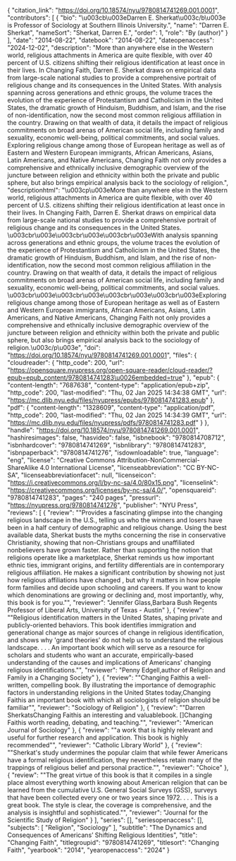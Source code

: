 {
   "citation_link": "https://doi.org/10.18574/nyu/9780814741269.001.0001",
   "contributors": [
     {
       "bio": "\u003cb\u003eDarren E. Sherkat\u003c/b\u003e is Professor of Sociology at Southern Illinois University.",
       "name": "Darren E. Sherkat",
       "nameSort": "Sherkat, Darren E.",
       "order": 1,
       "role": "By (author)"
     }
   ],
   "date": "2014-08-22",
   "datebook": "2014-08-22",
   "dateopenaccess": "2024-12-02",
   "description": "More than anywhere else in the Western world, religious attachments in America are quite flexible, with over 40 percent of U.S. citizens shifting their religious identification at least once in their lives. In Changing Faith, Darren E. Sherkat draws on empirical data from large-scale national studies to provide a comprehensive portrait of religious change and its consequences in the United States. With analysis spanning across generations and ethnic groups, the volume traces the evolution of the experience of Protestantism and Catholicism in the United States, the dramatic growth of Hinduism, Buddhism, and Islam, and the rise of non-identification, now the second most common religious affiliation in the country. Drawing on that wealth of data, it details the impact of religious commitments on broad arenas of American social life, including family and sexuality, economic well-being, political commitments, and social values. Exploring religious change among those of European heritage as well as of Eastern and Western European immigrants, African Americans, Asians, Latin Americans, and Native Americans, Changing Faith not only provides a comprehensive and ethnically inclusive demographic overview of the juncture between religion and ethnicity within both the private and public sphere, but also brings empirical analysis back to the sociology of religion.",
   "descriptionhtml": "\u003cp\u003eMore than anywhere else in the Western world, religious attachments in America are quite flexible, with over 40 percent of U.S. citizens shifting their religious identification at least once in their lives. In Changing Faith, Darren E. Sherkat draws on empirical data from large-scale national studies to provide a comprehensive portrait of religious change and its consequences in the United States. \u003cbr\u003e\u003cbr\u003e\u003cbr\u003eWith analysis spanning across generations and ethnic groups, the volume traces the evolution of the experience of Protestantism and Catholicism in the United States, the dramatic growth of Hinduism, Buddhism, and Islam, and the rise of non-identification, now the second most common religious affiliation in the country. Drawing on that wealth of data, it details the impact of religious commitments on broad arenas of American social life, including family and sexuality, economic well-being, political commitments, and social values. \u003cbr\u003e\u003cbr\u003e\u003cbr\u003e\u003cbr\u003eExploring religious change among those of European heritage as well as of Eastern and Western European immigrants, African Americans, Asians, Latin Americans, and Native Americans, Changing Faith not only provides a comprehensive and ethnically inclusive demographic overview of the juncture between religion and ethnicity within both the private and public sphere, but also brings empirical analysis back to the sociology of religion.\u003c/p\u003e",
   "doi": "https://doi.org/10.18574/nyu/9780814741269.001.0001",
   "files": {
     "cloudreader": {
       "http_code": 200,
       "url": "https://opensquare.nyupress.org/open-square-reader/cloud-reader/?epub=epub_content/9780814741283\u0026embedded=true"
     },
     "epub": {
       "content-length": "7687638",
       "content-type": "application/epub+zip",
       "http_code": 200,
       "last-modified": "Thu, 02 Jan 2025 14:34:38 GMT",
       "url": "https://mc.dlib.nyu.edu/files/nyupress/epubs/9780814741283.epub"
     },
     "pdf": {
       "content-length": "1328609",
       "content-type": "application/pdf",
       "http_code": 200,
       "last-modified": "Thu, 02 Jan 2025 14:34:39 GMT",
       "url": "https://mc.dlib.nyu.edu/files/nyupress/pdfs/9780814741283.pdf"
     }
   },
   "handle": "https://doi.org/10.18574/nyu/9780814741269.001.0001",
   "hashiresimages": false,
   "hasvideo": false,
   "isbnebook": "9780814708712",
   "isbnhardcover": "9780814741269",
   "isbnlibrary": "9780814741283",
   "isbnpaperback": "9780814741276",
   "isdownloadable": true,
   "language": "eng",
   "license": "Creative Commons Attribution-NonCommercial-ShareAlike 4.0 International License",
   "licenseabbreviation": "CC BY-NC-SA",
   "licenseabbreviationfacet": null,
   "licenseicon": "https://i.creativecommons.org/l/by-nc-sa/4.0/80x15.png",
   "licenselink": "https://creativecommons.org/licenses/by-nc-sa/4.0/",
   "opensquareid": "9780814741283",
   "pages": "240 pages",
   "pressurl": "https://nyupress.org/9780814741276",
   "publisher": "NYU Press",
   "reviews": [
     {
       "review": "\"Provides a fascinating glimpse into the changing religious landscape in the U.S., telling us who the winners and losers have been in a half century of demographic and religious change. Using the best available data, Sherkat busts the myths concerning the rise in conservative Christianity, showing that non-Christians groups and unaffiliated nonbelievers have grown faster. Rather than supporting the notion that religions operate like a marketplace, Sherkat reminds us how important ethnic ties, immigrant origins, and fertility differentials are in contemporary religious affiliation. He makes a significant contribution by showing not just how religious affiliations have changed , but why it matters in how people form families and decide upon schooling and careers. If you want to know which denominations are growing or declining and, most importantly, why, this book is for you.\"",
       "reviewer": "Jennifer Glass,Barbara Bush Regents Professor of Liberal Arts, University of Texas - Austin"
     },
     {
       "review": "\"Religious identification matters in the United States, shaping private and publicly-oriented behaviors. This book identifies immigration and generational change as major sources of change in religious identification, and shows why 'grand theories' do not help us to understand the religious landscape. . . . An important book which will serve as a resource for scholars and students who want an accurate, empirically-based understanding of the causes and implications of Americans' changing religious identifications.\"",
       "reviewer": "Penny Edgell,author of Religion and Family in a Changing Society"
     },
     {
       "review": "\"Changing Faithis a well-written, compelling book. By illustrating the importance of demographic factors in understanding religions in the United States today,Changing Faithis an important book with which all sociologists of religion should be familiar\"",
       "reviewer": "Sociology of Religion"
     },
     {
       "review": "\"Darren SherkatsChanging Faithis an interesting and valuablebook. []Changing Faithis worth reading, debating, and teaching.\"",
       "reviewer": "American Journal of Sociology"
     },
     {
       "review": "\"a work that is highly relevant and useful for further research and application. This book is highly recommended\"",
       "reviewer": "Catholic Library World"
     },
     {
       "review": "\"Sherkat's study undermines the popular claim that while fewer Americans  have a formal religious identification, they nevertheless retain many  of the trappings of religious belief and personal practice.\"",
       "reviewer": "Choice"
     },
     {
       "review": "\"The great virtue of this book is that it compiles in a single place almost everything worth knowing about American religion that can be learned from the cumulative U.S. General Social Surveys (GSS), surveys that have been collected every one or two years since 1972. . . . This is a great book. The style is clear, the coverage is comprehensive, and the analysis is insightful and sophisticated.\"",
       "reviewer": "Journal for the Scientific Study of Religion"
     }
   ],
   "series": [],
   "seriesopenaccess": [],
   "subjects": [
     "Religion",
     "Sociology"
   ],
   "subtitle": "The Dynamics and Consequences of Americans’ Shifting Religious Identities",
   "title": "Changing Faith",
   "titlegroupid": "9780814741269",
   "titlesort": "Changing Faith",
   "yearbook": "2014",
   "yearopenaccess": "2024"
 }
